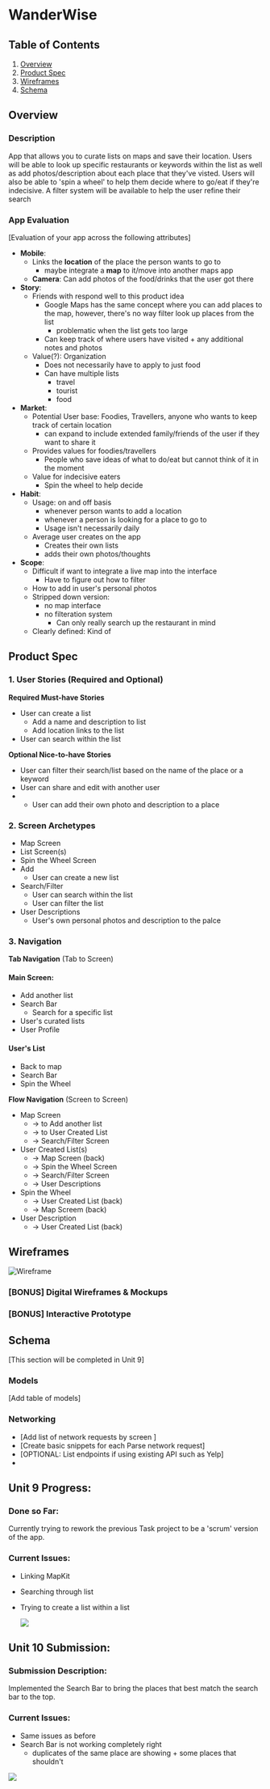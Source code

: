 # WanderWise

## Table of Contents

1. [Overview](#Overview)
2. [Product Spec](#Product-Spec)
3. [Wireframes](#Wireframes)
4. [Schema](#Schema)

## Overview

### Description

App that allows you to curate lists on maps and save their location. Users will be able to look up specific restaurants or keywords within the list as well as add photos/description about each place that they've visted. Users will also be able to 'spin a wheel' to help them decide where to go/eat if they're indecisive. A filter system will be available to help the user refine their search

### App Evaluation

[Evaluation of your app across the following attributes]
* **Mobile**:
    * Links the **location** of the place the person wants to go to
        * maybe integrate a **map** to it/move into another maps app
    * **Camera**: Can add photos of the food/drinks that the user got there
* **Story**:
    * Friends with respond well to this product idea
        * Google Maps has the same concept where you can add places to the map, however, there's no way filter look up places from the list
            * problematic when the list gets too large
        * Can keep track of where users have visited + any additional notes and photos
    * Value(?): Organization
        * Does not necessarily have to apply to just food
        * Can have multiple lists
            * travel
            * tourist
            * food
* **Market**:
    * Potential User base: Foodies, Travellers, anyone who wants to keep track of certain location
        * can expand to include extended family/friends of the user if they want to share it
    * Provides values for foodies/travellers
        * People who save ideas of what to do/eat but cannot think of it in the moment
    * Value for indecisive eaters
        * Spin the wheel to help decide
* **Habit**:
    * Usage: on and off basis
        * whenever person wants to add a location
        * whenever a person is looking for a place to go to
        * Usage isn't necessarily daily
    * Average user creates on the app
        * Creates their own lists
        * adds their own photos/thoughts
* **Scope**:
    * Difficult if want to integrate a live map into the interface
        * Have to figure out how to filter
    * How to add in user's personal photos 
    * Stripped down version:
        * no map interface
        * no filteration system
            * Can only really search up the restaurant in mind
    * Clearly defined: Kind of

## Product Spec

### 1. User Stories (Required and Optional)

**Required Must-have Stories**

* User can create a list
  * Add a name and description to list
  * Add location links to the list
* User can search within the list

**Optional Nice-to-have Stories**

* User can filter their search/list based on the name of the place or a keyword
* User can share and edit with another user
* * User can add their own photo and description to a place 


### 2. Screen Archetypes

* Map Screen
* List Screen(s)
* Spin the Wheel Screen
* Add
  * User can create a new list 
* Search/Filter
  * User can search within the list
  * User can filter the list
* User Descriptions
  * User's own personal photos and description to the palce

### 3. Navigation

**Tab Navigation** (Tab to Screen)

#### Main Screen:

* Add another list 
* Search Bar
  * Search for a specific list
* User's curated lists
* User Profile

#### User's List
* Back to map
* Search Bar
* Spin the Wheel

**Flow Navigation** (Screen to Screen)

* Map Screen 
  * -> to Add another list  
  * -> to User Created List
  * -> Search/Filter Screen
* User Created List(s)
  * -> Map Screen (back)
  * -> Spin the Wheel Screen
  * -> Search/Filter Screen
  * -> User Descriptions
* Spin the Wheel 
  * -> User Created List (back)
  * -> Map Screem (back)
* User Description
  * -> User Created List (back)

## Wireframes

![Wireframe](wireframe.jpg)

### [BONUS] Digital Wireframes & Mockups

### [BONUS] Interactive Prototype

## Schema 

[This section will be completed in Unit 9]

### Models

[Add table of models]

### Networking

- [Add list of network requests by screen ]
- [Create basic snippets for each Parse network request]
- [OPTIONAL: List endpoints if using existing API such as Yelp]
- 


## Unit 9 Progress:
### Done so Far:
Currently trying to rework the previous Task project to be a 'scrum' version of the app.

### Current Issues:
- Linking MapKit
- Searching through list
- Trying to create a list within a list

  <div>
    <a href="https://www.loom.com/share/6e926f846b9647dda5daeac92cdd66d3">
    </a>
    <a href="https://www.loom.com/share/6e926f846b9647dda5daeac92cdd66d3">
      <img style="max-width:300px;" src="https://cdn.loom.com/sessions/thumbnails/6e926f846b9647dda5daeac92cdd66d3-with-play.gif">
    </a>

## Unit 10 Submission:
### Submission Description:
Implemented the Search Bar to bring the places that best match the search bar to the top. 

### Current Issues:
- Same issues as before
- Search Bar is not working completely right 
  - duplicates of the same place are showing + some places that shouldn't

<div>
    <a href="https://www.loom.com/share/f1fb6103c5124d2898905020c4b084fa">
    </a>
    <a href="https://www.loom.com/share/f1fb6103c5124d2898905020c4b084fa">
      <img style="max-width:300px;" src="https://cdn.loom.com/sessions/thumbnails/f1fb6103c5124d2898905020c4b084fa-with-play.gif">
    </a>
  </div>
  </div>

